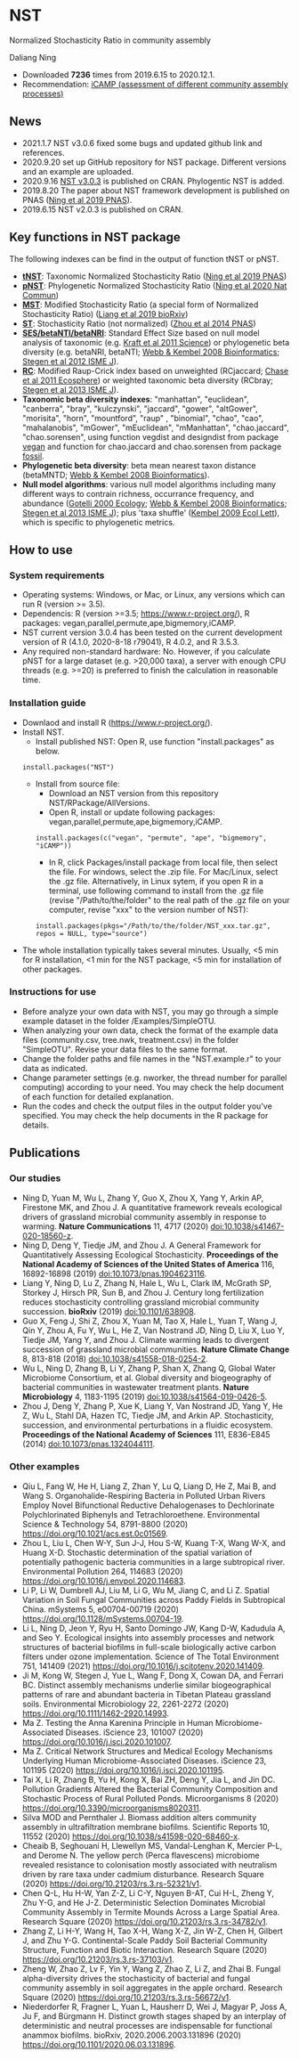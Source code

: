 # NST
Normalized Stochasticity Ratio in community assembly

Daliang Ning
- Downloaded **7236** times from 2019.6.15 to 2020.12.1.
- Recommendation: [iCAMP (assessment of different community assembly processes)](https://github.com/DaliangNing/iCAMP1)
## News
- 2021.1.7 NST v3.0.6 fixed some bugs and updated github link and references.
- 2020.9.20 set up GitHub repository for NST package. Different versions and an example are uploaded.
- 2020.9.16 [NST v3.0.3](https://cran.r-project.org/web/packages/NST) is published on CRAN. Phylogentic NST is added.
- 2019.8.20 The paper about NST framework development is published on PNAS ([Ning et al 2019 PNAS](https://doi.org/10.1073/pnas.1904623116)).
- 2019.6.15 NST v2.0.3 is published on CRAN.

## Key functions in NST package
The following indexes can be find in the output of function tNST or pNST.
- [**tNST**](https://doi.org/10.1073/pnas.1904623116): Taxonomic Normalized Stochasticity Ratio ([Ning et al 2019 PNAS](https://doi.org/10.1073/pnas.1904623116))
- [**pNST**](https://doi.org/10.1038/s41467-020-18560-z): Phylogenetic Normalized Stochasticity Ratio ([Ning et al 2020 Nat Commun](https://doi.org/10.1038/s41467-020-18560-z))
- [**MST**](https://doi.org/10.1101/638908): Modified Stochasticity Ratio (a special form of Normalized Stochasticity Ratio) ([Liang et al 2019 bioRxiv](https://doi.org/10.1101/638908))
- [**ST**](https://doi.org/10.1073/pnas.1324044111): Stochasticity Ratio (not normalized) ([Zhou et al 2014 PNAS](https://doi.org/10.1073/pnas.1324044111))
- [**SES/betaNTI/betaNRI**](https://doi.org/10.1093/bioinformatics/btn358): Standard Effect Size based on null model analysis of taxonomic (e.g. [Kraft et al 2011 Science](https://doi.org/10.1126/science.1208584)) or phylogenetic beta diversity (e.g. betaNRI, betaNTI; [Webb & Kembel 2008 Bioinformatics](https://doi.org/10.1093/bioinformatics/btn358); [Stegen et al 2012 ISME J](https://doi.org/10.1038/ismej.2012.22)).
- [**RC**](https://doi.org/10.1890/ES10-00117.1): Modified Raup-Crick index based on unweighted (RCjaccard; [Chase et al 2011 Ecosphere](https://doi.org/10.1890/ES10-00117.1)) or weighted taxonomic beta diversity (RCbray; [Stegen et al 2013 ISME J](https://doi.org/10.1038/ismej.2013.93)).
- **Taxonomic beta diversity indexes**: "manhattan", "euclidean", "canberra", "bray", "kulczynski", "jaccard", "gower", "altGower", "morisita", "horn", "mountford", "raup" , "binomial", "chao", "cao", "mahalanobis", "mGower", "mEuclidean", "mManhattan", "chao.jaccard", "chao.sorensen", using function vegdist and designdist from package [vegan](https://cran.r-project.org/web/packages/vegan) and function for chao.jaccard and chao.sorensen from package [fossil](https://cran.r-project.org/web/packages/fossil).
- **Phylogenetic beta diversity**: beta mean nearest taxon distance (betaMNTD; [Webb & Kembel 2008 Bioinformatics](https://doi.org/10.1093/bioinformatics/btn358)).
- **Null model algorithms**: various null model algorithms including many different ways to contrain richness, occurrance frequency, and abundance ([Gotelli 2000 Ecology](https://doi.org/10.1890/0012-9658(2000)081[2606:NMAOSC]2.0.CO;2); [Webb & Kembel 2008 Bioinformatics](https://doi.org/10.1093/bioinformatics/btn358); [Stegen et al 2013 ISME J](https://doi.org/10.1038/ismej.2013.93)); plus 'taxa shuffle' ([Kembel 2009 Ecol Lett](https://doi.org/10.1111/j.1461-0248.2009.01354.x)), which is specific to phylogenetic metrics.

## How to use
### System requirements
- Operating systems: Windows, or Mac, or Linux, any versions which can run R (version >= 3.5).
- Dependencis: R (version >=3.5; https://www.r-project.org/), R packages: vegan,parallel,permute,ape,bigmemory,iCAMP.
- NST current version 3.0.4 has been tested on the current development version of R (4.1.0, 2020-8-18 r79041), R 4.0.2, and R 3.5.3. 
- Any required non-standard hardware: No. However, if you calculate pNST for a large dataset (e.g. >20,000 taxa), a server with enough CPU threads (e.g. >=20) is preferred to finish the calculation in reasonable time.

### Installation guide
- Downlaod and install R (https://www.r-project.org/).
- Install NST.
  - Install published NST: Open R, use function "install.packages" as below.    
  ```
  install.packages("NST")
  ```
  - Install from source file:
    - Download an NST version from this repository NST/RPackage/AllVersions.
    - Open R, install or update following packages: vegan,parallel,permute,ape,bigmemory,iCAMP.
    ```
    install.packages(c("vegan", "permute", "ape", "bigmemory", "iCAMP"))
    ```   
    - In R, click Packages/install package from local file, then select the file. For windows, select the .zip file. For Mac/Linux, select the .gz file. Alternatively, in Linux sytem, if you open R in a terminal, use following command to install from the .gz file (revise "/Path/to/the/folder" to the real path of the .gz file on your computer, revise "xxx" to the version number of NST):
    ```
    install.packages(pkgs="/Path/to/the/folder/NST_xxx.tar.gz", repos = NULL, type="source")
    ```
- The whole installation typically takes several minutes. Usually, <5 min for R installation, <1 min for the NST package, <5 min for installation of other packages.

### Instructions for use
- Before analyze your own data with NST, you may go through a simple example dataset in the folder /Examples/SimpleOTU.
- When analyzing your own data, check the format of the example data files (community.csv, tree.nwk, treatment.csv) in the folder "SimpleOTU". Revise your data files to the same format.
- Change the folder paths and file names in the "NST.example.r" to your data as indicated. 
- Change parameter settings (e.g. nworker, the thread number for parallel computing) according to your need. You may check the help document of each function for detailed explanation.
- Run the codes and check the output files in the output folder you've specified. You may check the help documents in the R package for details.

## Publications
### Our studies
-	Ning D, Yuan M, Wu L, Zhang Y, Guo X, Zhou X, Yang Y, Arkin AP, Firestone MK, and Zhou J. A quantitative framework reveals ecological drivers of grassland microbial community assembly in response to warming. **Nature Communications** 11, 4717 (2020) [doi:10.1038/s41467-020-18560-z](https://doi.org/10.1038/s41467-020-18560-z).
-	Ning D, Deng Y, Tiedje JM, and Zhou J. A General Framework for Quantitatively Assessing Ecological Stochasticity. **Proceedings of the National Academy of Sciences of the United States of America** 116, 16892-16898 (2019) [doi:10.1073/pnas.1904623116](https://doi.org/10.1073/pnas.1904623116).
- Liang Y, Ning D, Lu Z, Zhang N, Hale L, Wu L, Clark IM, McGrath SP, Storkey J, Hirsch PR, Sun B, and Zhou J. Century long fertilization reduces stochasticity controlling grassland microbial community succession. **bioRxiv** (2019) [doi:10.1101/638908](https://doi.org/10.1101/638908).
- Guo X, Feng J, Shi Z, Zhou X, Yuan M, Tao X, Hale L, Yuan T, Wang J, Qin Y, Zhou A, Fu Y, Wu L, He Z, Van Nostrand JD, Ning D, Liu X, Luo Y, Tiedje JM, Yang Y, and Zhou J. Climate warming leads to divergent succession of grassland microbial communities. **Nature Climate Change** 8, 813-818 (2018) [doi:10.1038/s41558-018-0254-2](https://doi.org/10.1038/s41558-018-0254-2).
-	Wu L, Ning D, Zhang B, Li Y, Zhang P, Shan X, Zhang Q, Global Water Microbiome Consortium, et al. Global diversity and biogeography of bacterial communities in wastewater treatment plants. **Nature Microbiology** 4, 1183-1195 (2019) [doi:10.1038/s41564-019-0426-5](https://doi.org/10.1038/s41564-019-0426-5).
- Zhou J, Deng Y, Zhang P, Xue K, Liang Y, Van Nostrand JD, Yang Y, He Z, Wu L, Stahl DA, Hazen TC, Tiedje JM, and Arkin AP. Stochasticity, succession, and environmental perturbations in a fluidic ecosystem. **Proceedings of the National Academy of Sciences** 111, E836-E845 (2014) [doi:10.1073/pnas.1324044111](https://doi.org/10.1073/pnas.1324044111).

### Other examples
-	Qiu L, Fang W, He H, Liang Z, Zhan Y, Lu Q, Liang D, He Z, Mai B, and Wang S. Organohalide-Respiring Bacteria in Polluted Urban Rivers Employ Novel Bifunctional Reductive Dehalogenases to Dechlorinate Polychlorinated Biphenyls and Tetrachloroethene. Environmental Science & Technology 54, 8791-8800 (2020) https://doi.org/10.1021/acs.est.0c01569.
- Zhou L, Liu L, Chen W-Y, Sun J-J, Hou S-W, Kuang T-X, Wang W-X, and Huang X-D. Stochastic determination of the spatial variation of potentially pathogenic bacteria communities in a large subtropical river. Environmental Pollution 264, 114683 (2020) https://doi.org/10.1016/j.envpol.2020.114683.
- Li P, Li W, Dumbrell AJ, Liu M, Li G, Wu M, Jiang C, and Li Z. Spatial Variation in Soil Fungal Communities across Paddy Fields in Subtropical China. mSystems 5, e00704-00719 (2020) https://doi.org/10.1128/mSystems.00704-19.
-	Li L, Ning D, Jeon Y, Ryu H, Santo Domingo JW, Kang D-W, Kadudula A, and Seo Y. Ecological insights into assembly processes and network structures of bacterial biofilms in full-scale biologically active carbon filters under ozone implementation. Science of The Total Environment 751, 141409 (2021) https://doi.org/10.1016/j.scitotenv.2020.141409.
-	Ji M, Kong W, Stegen J, Yue L, Wang F, Dong X, Cowan DA, and Ferrari BC. Distinct assembly mechanisms underlie similar biogeographical patterns of rare and abundant bacteria in Tibetan Plateau grassland soils. Environmental Microbiology 22, 2261-2272 (2020) https://doi.org/10.1111/1462-2920.14993.
-	Ma Z. Testing the Anna Karenina Principle in Human Microbiome-Associated Diseases. iScience 23, 101007 (2020) https://doi.org/10.1016/j.isci.2020.101007.
-	Ma Z. Critical Network Structures and Medical Ecology Mechanisms Underlying Human Microbiome-Associated Diseases. iScience 23, 101195 (2020) https://doi.org/10.1016/j.isci.2020.101195.
-	Tai X, Li R, Zhang B, Yu H, Kong X, Bai ZH, Deng Y, Jia L, and Jin DC. Pollution Gradients Altered the Bacterial Community Composition and Stochastic Process of Rural Polluted Ponds. Microorganisms 8 (2020) https://doi.org/10.3390/microorganisms8020311.
-	Silva MOD and Pernthaler J. Biomass addition alters community assembly in ultrafiltration membrane biofilms. Scientific Reports 10, 11552 (2020) https://doi.org/10.1038/s41598-020-68460-x.
-	Cheaib B, Seghouani H, Llewellyn MS, Vandal-Lenghan K, Mercier P-L, and Derome N. The yellow perch (Perca flavescens) microbiome revealed resistance to colonisation mostly associated with neutralism driven by rare taxa under cadmium disturbance. Research Square (2020) https://doi.org/10.21203/rs.3.rs-52321/v1.
-	Chen Q-L, Hu H-W, Yan Z-Z, Li C-Y, Nguyen B-AT, Cui H-L, Zheng Y, Zhu Y-G, and He J-Z. Deterministic Selection Dominates Microbial Community Assembly in Termite Mounds Across a Large Spatial Area. Research Square (2020) https://doi.org/10.21203/rs.3.rs-34782/v1.
-	Zhang Z, Li H-Y, Wang H, Tao X-H, Wang X-Z, Jin W-Z, Chen H, Gilbert J, and Zhu Y-G. Continental-Scale Paddy Soil Bacterial Community Structure, Function and Biotic Interaction. Research Square (2020) https://doi.org/10.21203/rs.3.rs-37103/v1.
-	Zheng W, Zhao Z, Lv F, Yin Y, Wang Z, Zhao Z, Li Z, and Zhai B. Fungal alpha-diversity drives the stochasticity of bacterial and fungal community assembly in soil aggregates in the apple orchard. Research Square (2020) https://doi.org/10.21203/rs.3.rs-56672/v1.
-	Niederdorfer R, Fragner L, Yuan L, Hausherr D, Wei J, Magyar P, Joss A, Ju F, and Bürgmann H. Distinct growth stages shaped by an interplay of deterministic and neutral processes are indispensable for functional anammox biofilms. bioRxiv, 2020.2006.2003.131896 (2020) https://doi.org/10.1101/2020.06.03.131896.







